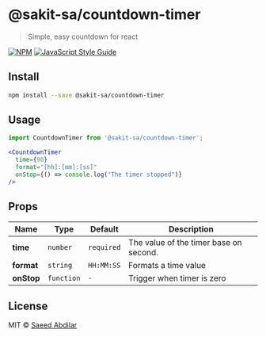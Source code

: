 # @sakit-sa/countdown-timer

> Simple, easy countdown for react

[![NPM](https://img.shields.io/npm/v/@sakit-sa/countdown-timer.svg)](https://www.npmjs.com/package/@sakit-sa/countdown-timer) [![JavaScript Style Guide](https://img.shields.io/badge/code_style-standard-brightgreen.svg)](https://standardjs.com)

## Install

```bash
npm install --save @sakit-sa/countdown-timer
```

## Usage
```jsx
import CountdownTimer from '@sakit-sa/countdown-timer';

<CountdownTimer 
  time={90}
  format="[hh]:[mm]:[ss]"
  onStop={() => console.log("The timer stopped")} 
/>
```

## Props
Name | Type | Default | Description
-----|------|-------|-----
**time**|`number`|`required`|The value of the timer base on second.
**format**|`string`|`HH:MM:SS`|Formats a time value
**onStop**|`function`|`-`|Trigger when timer is zero


## License

MIT © [Saeed Abdilar](https://github.com/Abdilar)
